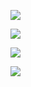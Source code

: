 ![](https://pic2.ziyuan.wang/user/0w0/2025/02/1_ad94410cdd197.png)

![](https://pic2.ziyuan.wang/user/0w0/2025/02/2_4cf9c9eaacad7.png)

![](https://pic2.ziyuan.wang/user/0w0/2025/02/3_ee23f1131a8fd.png)

![](https://pic2.ziyuan.wang/user/0w0/2025/02/4_4763d02da232d.png)